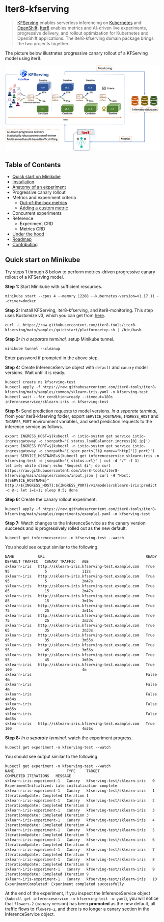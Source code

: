 # Iter8-kfserving
> [KFServing](https://github.com/kubeflow/kfserving) enables serverless inferencing on [Kubernetes](https://kubernetes.io) and [OpenShift](https://www.openshift.com). [Iter8](https://iter8.tools) enables metrics and AI-driven live experiments, progressive delivery, and rollout optimization for Kubernetes and OpenShift applications. The iter8-kfserving domain package brings the two projects together.

The picture below illustrates progressive canary rollout of a KFServing model using iter8.

![Progressive canary rollout orchestrated by iter8-kfserving](docs/images/iter8kfservingquickstart.png)

## Table of Contents
- [Quick start on Minikube](#Quick-start-on-Minikube)
- [Installation](./docs/installation.md)
- [Anatomy of an experiment](./docs/anatomy.md)
- Progressive canary rollout
- Metrics and experiment criteria
  * [Out-of-the-box metrics](./docs/metrics_ootb.md)
  * [Adding a custom metric](./docs/metrics_custom.md)
- Concurrent experiments
- Reference
  * Experiment CRD
  * Metrics CRD
- [Under the hood](./docs/underthehood.md)
- [Roadmap](./docs/roadmap.md)
- [Contributing](./docs/roadmap.md#Contributing)

## Quick start on Minikube
Try steps 1 through 8 below to perform metrics-driven progressive canary rollout of a KFServing model.

**Step 1:** Start Minikube with sufficient resources.
```
minikube start --cpus 4 --memory 12288 --kubernetes-version=v1.17.11 --driver=docker
```

**Step 2:** Install KFServing, iter8-kfserving, and iter8-monitoring. This step uses Kustomize v3, which you can get from [here](https://kubectl.docs.kubernetes.io/installation/kustomize/).
```
curl -L https://raw.githubusercontent.com/iter8-tools/iter8-kfserving/main/samples/quickstart/platformsetup.sh | /bin/bash
```

**Step 3:** *In a separate terminal,* setup Minikube tunnel.
```
minikube tunnel --cleanup
```
Enter password if prompted in the above step.

**Step 4:** Create InferenceService object with `default` and `canary` model versions. Wait until it is ready.
```
kubectl create ns kfserving-test
kubectl apply -f https://raw.githubusercontent.com/iter8-tools/iter8-kfserving/main/samples/common/sklearn-iris.yaml -n kfserving-test
kubectl wait --for condition=ready --timeout=180s inferenceservice/sklearn-iris -n kfserving-test
```

**Step 5:** Send prediction requests to model versions. *In a separate terminal,* from your iter8-kfserving folder, export `SERVICE_HOSTNAME`, `INGRESS_HOST` and `INGRESS_PORT` environment variables, and send prediction requests to the inference service as follows.
```
export INGRESS_HOST=$(kubectl -n istio-system get service istio-ingressgateway -o jsonpath='{.status.loadBalancer.ingress[0].ip}')
export INGRESS_PORT=$(kubectl -n istio-system get service istio-ingressgateway -o jsonpath='{.spec.ports[?(@.name=="http2")].port}')
export SERVICE_HOSTNAME=$(kubectl get inferenceservice sklearn-iris -n kfserving-test -o jsonpath='{.status.url}' | cut -d "/" -f 3)
let i=0; while clear; echo "Request $i"; do curl https://raw.githubusercontent.com/iter8-tools/iter8-kfserving/main/samples/common/input.json | curl -H "Host: ${SERVICE_HOSTNAME}" http://${INGRESS_HOST}:${INGRESS_PORT}/v1/models/sklearn-iris:predict -d @-; let i=i+1; sleep 0.5; done
```

**Step 6:** Create the canary rollout experiment.
```
kubectl apply -f https://raw.githubusercontent.com/iter8-tools/iter8-kfserving/main/samples/experiments/example1.yaml -n kfserving-test
```

**Step 7:** Watch changes to the InferenceService as the canary version succeeds and is progressively rolled out as the new default.
```
kubectl get inferenceservice -n kfserving-test --watch
```

You should see output similar to the following.

```
NAME           URL                                              READY   DEFAULT TRAFFIC   CANARY TRAFFIC   AGE
sklearn-iris   http://sklearn-iris.kfserving-test.example.com   True    95                5                112s
sklearn-iris   http://sklearn-iris.kfserving-test.example.com   True    95                5                2m47s
sklearn-iris   http://sklearn-iris.kfserving-test.example.com   True    85                15               2m47s
sklearn-iris   http://sklearn-iris.kfserving-test.example.com   True    85                15               3m10s
sklearn-iris   http://sklearn-iris.kfserving-test.example.com   True    75                25               3m11s
sklearn-iris   http://sklearn-iris.kfserving-test.example.com   True    75                25               3m33s
sklearn-iris   http://sklearn-iris.kfserving-test.example.com   True    65                35               3m33s
sklearn-iris   http://sklearn-iris.kfserving-test.example.com   True    65                35               3m55s
sklearn-iris   http://sklearn-iris.kfserving-test.example.com   True    55                45               3m56s
sklearn-iris   http://sklearn-iris.kfserving-test.example.com   True    55                45               3m59s
sklearn-iris   http://sklearn-iris.kfserving-test.example.com   True    100                                4m
sklearn-iris                                                    False                                      4m
sklearn-iris                                                    False                                      4m
sklearn-iris                                                    False                                      4m34s
sklearn-iris                                                    False                                      4m35s
sklearn-iris                                                    False                                      4m35s
sklearn-iris   http://sklearn-iris.kfserving-test.example.com   True    100                                4m36s
```

**Step 8:** *In a separate terminal,* watch the experiment progress.
```
kubectl get experiment -n kfserving-test --watch
```

You should see output similar to the following.

```
kubectl get experiment -n kfserving-test --watch
NAME                        TYPE     TARGET                        COMPLETED ITERATIONS   MESSAGE
sklearn-iris-experiment-1   Canary   kfserving-test/sklearn-iris   0                      ExperimentInitialized: Late initialization complete
sklearn-iris-experiment-1   Canary   kfserving-test/sklearn-iris   1                      IterationUpdate: Completed Iteration 1
sklearn-iris-experiment-1   Canary   kfserving-test/sklearn-iris   2                      IterationUpdate: Completed Iteration 2
sklearn-iris-experiment-1   Canary   kfserving-test/sklearn-iris   3                      IterationUpdate: Completed Iteration 3
sklearn-iris-experiment-1   Canary   kfserving-test/sklearn-iris   4                      IterationUpdate: Completed Iteration 4
sklearn-iris-experiment-1   Canary   kfserving-test/sklearn-iris   5                      IterationUpdate: Completed Iteration 5
sklearn-iris-experiment-1   Canary   kfserving-test/sklearn-iris   6                      IterationUpdate: Completed Iteration 6
sklearn-iris-experiment-1   Canary   kfserving-test/sklearn-iris   7                      IterationUpdate: Completed Iteration 7
sklearn-iris-experiment-1   Canary   kfserving-test/sklearn-iris   8                      IterationUpdate: Completed Iteration 8
sklearn-iris-experiment-1   Canary   kfserving-test/sklearn-iris   9                      IterationUpdate: Completed Iteration 9
sklearn-iris-experiment-1   Canary   kfserving-test/sklearn-iris   10                     ExperimentCompleted: Experiment completed successfully
```

At the end of the experiment, if you inspect the InferenceService object (`kubectl get inferenceservice -n kfserving-test -o yaml`), you will notice that `flowers-2` (canary version) has been **promoted** as the new default, all traffic flows to `flowers-2`, and there is no longer a canary section in the InferenceService object.